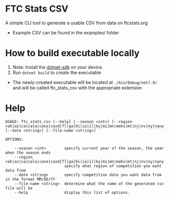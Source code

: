 # FTC Stats CSV
A simple CLI tool to generate a usable CSV from data on ftcstats.org

- Example CSV can be found in the examples/ folder

# How to build executable locally

1) Note: Install the [dotnet-sdk](https://dotnet.microsoft.com/en-us/download) on your device.
2) Run ```dotnet build``` to create the executable
- The newly-created executable will be located at ```./bin/Debug/net7.0/``` and will be called ftc_stats_csv with the appropriate extension

# Help

```
USAGE: ftc_stats_csv [--help] [--season <int>] [--region <ak|az|ca|cala|cano|casd|fl|ga|hi|ia|il|ky|mi|mn|moks|mt|nj|nv|ny|nyny|oh|ok|or|tx|txce|txho|txno|txso|txwp|wa>] [--date <string>] [--file-name <string>]

OPTIONS:

    --season <int>        specify current year of the season, the year when the season ends
    --region <ak|az|ca|cala|cano|casd|fl|ga|hi|ia|il|ky|mi|mn|moks|mt|nj|nv|ny|nyny|oh|ok|or|tx|txce|txho|txno|txso|txwp|wa>
                          specify what region of competition you want data from
    --date <string>       specify competition date you want data from in the format MM/DD/YY
    --file-name <string>  determine what the name of the generated csv file will be
    --help                display this list of options.
```